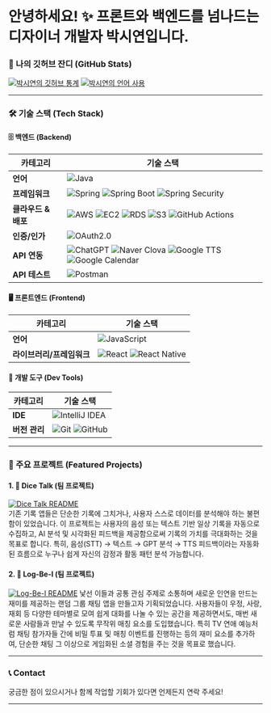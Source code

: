 # 안녕하세요! ✨ 프론트와 백엔드를 넘나드는 디자이너 개발자 박시연입니다.

### 🌱 나의 깃허브 잔디 (GitHub Stats)

[![박시연의 깃허브 통계](https://github-readme-stats.vercel.app/api?username=6feetlife&show_icons=true&theme=transparent&hide_title=true&hide=stars)](https://github.com/6feetlife)
[![박시연의 언어 사용](https://github-readme-stats.vercel.app/api/top-langs/?username=6feetlife&layout=compact&langs_count=8&theme=transparent&hide_title=true)](https://github.com/6feetlife)

---

### 🛠️ 기술 스택 (Tech Stack)

#### 🗄️ 백엔드 (Backend)
| 카테고리 | 기술 스택 |
|---|---|
| **언어** | ![Java](https://img.shields.io/badge/Java-007396?style=flat&logo=java&logoColor=white) |
| **프레임워크** | ![Spring](https://img.shields.io/badge/Spring-6DB33F?style=flat&logo=spring&logoColor=white) ![Spring Boot](https://img.shields.io/badge/SpringBoot-6DB33F?style=flat&logo=spring%20boot&logoColor=white) ![Spring Security](https://img.shields.io/badge/SpringSecurity-6DB33F?style=flat&logo=springsecurity&logoColor=white) |
| **클라우드 & 배포** | ![AWS](https://img.shields.io/badge/AWS-232F3E?style=flat&logo=amazon-aws&logoColor=white) ![EC2](https://img.shields.io/badge/EC2-FF9900?style=flat&logo=amazon-ec2&logoColor=white) ![RDS](https://img.shields.io/badge/RDS-527FFF?style=flat&logo=amazon-rds&logoColor=white) ![S3](https://img.shields.io/badge/S3-569A31?style=flat&logo=amazon-s3&logoColor=white) ![GitHub Actions](https://img.shields.io/badge/GitHub_Actions-267BFF?style=flat&logo=github-actions&logoColor=white) |
| **인증/인가** | ![OAuth2.0](https://img.shields.io/badge/OAuth2.0-F7F7F7?style=flat&logo=oauth&logoColor=black) |
| **API 연동** | ![ChatGPT](https://img.shields.io/badge/ChatGPT-74AA9C?style=flat&logo=openai&logoColor=white) ![Naver Clova](https://img.shields.io/badge/NaverClova-03C75A?style=flat&logo=naver&logoColor=white) ![Google TTS](https://img.shields.io/badge/GoogleTTS-4285F4?style=flat&logo=google&logoColor=white) ![Google Calendar](https://img.shields.io/badge/GoogleCalendar-4285F4?style=flat&logo=google-calendar&logoColor=white) |
| **API 테스트** | ![Postman](https://img.shields.io/badge/Postman-FF6C37?style=flat&logo=postman&logoColor=white) |

#### 🖥️ 프론트엔드 (Frontend)
| 카테고리 | 기술 스택 |
|---|---|
| **언어** | ![JavaScript](https://img.shields.io/badge/JavaScript-F7DF1E?style=flat&logo=javascript&logoColor=black) |
| **라이브러리/프레임워크** | ![React](https://img.shields.io/badge/React-61DAFB?style=flat&logo=react&logoColor=black) ![React Native](https://img.shields.io/badge/ReactNative-61DAFB?style=flat&logo=react&logoColor=black) |

#### 🧰 개발 도구 (Dev Tools)
| 카테고리 | 기술 스택 |
|---|---|
| **IDE** | ![IntelliJ IDEA](https://img.shields.io/badge/IntelliJIDEA-000000?style=flat&logo=intellij-idea&logoColor=white) |
| **버전 관리** | ![Git](https://img.shields.io/badge/Git-F05032?style=flat&logo=git&logoColor=white) ![GitHub](https://img.shields.io/badge/GitHub-181717?style=flat&logo=github&logoColor=white) |

---

### 🌟 주요 프로젝트 (Featured Projects)

#### 1. 🎲 Dice Talk (팀 프로젝트)
[![Dice Talk README](https://github-readme-stats.vercel.app/api/pin/?username=6feetlife&repo=dice-talk&theme=transparent)](https://github.com/dice-talk)
<br/>
기존 기록 앱들은 단순한 기록에 그치거나, 사용자 스스로 
데이터를 분석해야 하는 불편함이 있었습니다.
이 프로젝트는 사용자의 음성 또는 텍스트 기반 일상 기록을 
자동으로 수집하고, AI 분석 및 시각화된 피드백을 제공함으로써 
기록의 가치를 극대화하는 것을 목표로 합니다. 
특히, 음성(STT) → 텍스트 → GPT 분석 → TTS 피드백이라는 자동화된 흐름으로 누구나 쉽게 자신의 감정과 활동 패턴 분석 가능합니다.

#### 2. 📝 Log-Be-I (팀 프로젝트)
[![Log-Be-I README](https://github-readme-stats.vercel.app/api/pin/?username=6feetlife&repo=Log-Be-I&theme=transparent)](https://github.com/Log-Be-I)
낯선 이들과 공통 관심 주제로 소통하며 새로운 인연을 만드는 
재미를 제공하는 랜덤 그룹 채팅 앱을 만들고자 기획되었습니다.
사용자들이 우정, 사랑, 재회 등 다양한 테마별로 모여 쉽게 대화를 나눌 수 있는 공간을 제공하면서도, 매번 새로운 사람들과 만날 수 있도록 무작위 매칭 요소를 도입했습니다. 특히 TV 연애 예능처럼 채팅 참가자들 간에 비밀 투표 및 매칭 이벤트를 진행하는 등의 재미 요소를 추가하여, 단순한 채팅 그 이상으로 게임화된 소셜 경험을 주는 것을 목표로 했습니다.
<br/>

---

### 📞 Contact

궁금한 점이 있으시거나 함께 작업할 기회가 있다면 언제든지 연락 주세요!

---